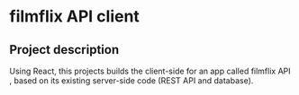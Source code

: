 # filmflix API client

## Project description

Using React, this projects builds the client-side for an app called filmflix API 
, based on its existing server-side code (REST API and database).